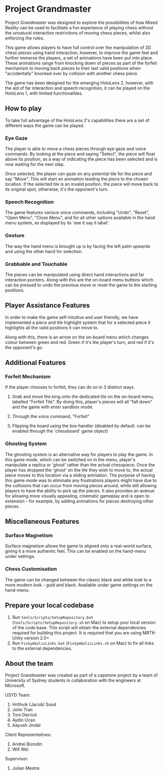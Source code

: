 # Project Grandmaster

Project Grandmaster was designed to explore the possibilities of how Mixed Reality can be used to facilitate a fun experience of playing chess without the unnatural interaction restrictions of moving chess pieces, whilst also enforcing the rules.

This game allows players to have full control over the manipulation of 3D chess pieces using hand interaction, however, to improve the game feel and further immerse the players, a set of animations have been put into place. These animations range from knocking down of pieces as part of the forfeit mechanism to moving back pieces to their last valid positions when "accidentally" knocked over by collision with another chess piece.

The game has been designed for the emerging HoloLens 2, however, with the aid of far interaction and speech recognition, it can be played on the HoloLens 1, with limited functionalities.

## How to play

To take full advantage of the HoloLens 2's capabilities there are a set of different ways the game can be played.

### Eye Gaze

The player is able to move a chess pieces through eye gaze and voice commands. By looking at the piece and saying "Select", the piece will float above its position, as a way of indicating the piece has been selected and is now waiting for the next step.

Once selected, the player can gaze on any potential tile for the piece and say "Move". This will start an animation leading the piece to the chosen location. If the selected tile is an invalid position, the piece will move back to its original spot, otherwise, it's the opponent's turn.  

### Speech Recognition

The game features various voice commands, including "Undo", "Reset", "Open Menu", "Close Menu", and for all other options available in the hand menu system, as displayed by its 'see it say it label'. 

### Gesture

The way the hand menu is brought up is by facing the left palm upwards and using the other hand for selection. 

### Grabbable and Touchable

The pieces can be manipulated using direct hand interactions and far interaction pointers. Along with this are the on-board menu buttons which can be pressed to undo the previous move or reset the game to the starting positions. 

## Player Assistance Features

In order to make the game self-intuitive and user friendly, we have implemented a piece and tile highlight system that for a selected piece it highlights all the valid positions it can move to. 

Along with this, there is an arrow on the on-board menu which changes colour between green and red. Green if it's the player's turn, and red if it's the opponent's go. 

## Additional Features

### Forfeit Mechanism

If the player chooses to forfeit, they can do so in 3 distinct ways.

1. Grab and move the king onto the dedicated tile on the on-board menu, labelled "Forfeit Tile". By doing this, player's pieces will all "fall down" and the game with enter sandbox mode.

2. Through the voice command, "Forfeit"

3. Flipping the board using the box handler (disabled by default. can be enabled through the 'chessboard' game object)

### Ghosting System

The ghosting system is an alternative way for players to play the game. In this game mode, which can be switched on in the menu, player's manipulate a replica or 'ghost' rather than the actual chesspiece. Once the player has dropped the 'ghost' on the tile they wish to move to, the actual piece moves to this location via a sliding animation.
The purpose of having this game mode was to eliminate any frustrations players might have due to the collisions that can occur from moving pieces around, while still allowing players to have the ability to pick up the pieces. It also provides an avenue for allowing more visually appealing, cinematic gameplay and is open to extension - for example, by adding animations for pieces destroying other pieces.

## Miscellaneous Features

### Surface Magnetism

Surface magnetism allows the game to aligned onto a real-world surface, giving it a more authentic feel. This can be enabled on the hand-menu under settings.

### Chess Customisation

The game can be changed between the classic black and white look to a more modern look - gold and black. Available under game settings on the hand-menu. 

## Prepare your local codebase

1. Run `tools/Scripts/SetupRepository.bat` (`tools/Scripts/SetupRepository.sh` on Mac) to setup your local version of the code base. This script will obtain the external dependencies required for building this project. It is required that you are using MRTK-Unity version 2.0+
2. Run `FixSymbolicLinks.bat` (`FixSymbolicLinks.sh` on Mac) to fix all links to the external dependencies.

## About the team

Project Grandmaster was created as part of a capstone project by a team of University of Sydney students in collaboration with the engineers at Microsoft.

USYD Team:
1. Hrithvik (Jacob) Sood
2. John Tran
3. Tom Derrick
4. Aydin Ucan
5. Aayush Jindal

Client Representatives:
1. Andrei Borodin
2. Will Wei

Supervisor:
1. Julian Mestre
